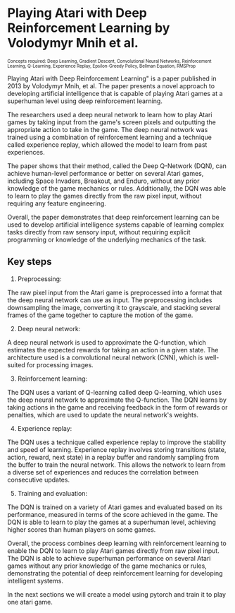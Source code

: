 # Playing Atari with Deep Reinforcement Learning by Volodymyr Mnih et al.

<sub><sup>Concepts required: Deep Learning, Gradient Descent, Convolutional Neural Networks, Reinforcement Learning, Q-Learning,  Experience Replay, Epsilon-Greedy Policy, Bellman Equation, RMSProp</sup></sub>

Playing Atari with Deep Reinforcement Learning" is a paper published in 2013 by Volodymyr Mnih, et al. The paper presents a novel approach to developing artificial 
intelligence that is capable of playing Atari games at a superhuman level using deep reinforcement learning.

The researchers used a deep neural network to learn how to play Atari games by taking input from the game's screen pixels and outputting the appropriate action to 
take in the game. The deep neural network was trained using a combination of reinforcement learning and a technique called experience replay, which allowed the 
model to learn from past experiences.

The paper shows that their method, called the Deep Q-Network (DQN), can achieve human-level performance or better on several Atari games, including Space Invaders, 
Breakout, and Enduro, without any prior knowledge of the game mechanics or rules. Additionally, the DQN was able to learn to play the games directly from the raw 
pixel input, without requiring any feature engineering.

Overall, the paper demonstrates that deep reinforcement learning can be used to develop artificial intelligence systems capable of learning complex tasks directly 
from raw sensory input, without requiring explicit programming or knowledge of the underlying mechanics of the task.

## Key steps

1. Preprocessing: 

The raw pixel input from the Atari game is preprocessed into a format that the deep neural network can use as input. The preprocessing includes downsampling the image, 
converting it to grayscale, and stacking several frames of the game together to capture the motion of the game.

2. Deep neural network: 

A deep neural network is used to approximate the Q-function, which estimates the expected rewards for taking an action in a given state. The architecture used is a 
convolutional neural network (CNN), which is well-suited for processing images.

3. Reinforcement learning: 

The DQN uses a variant of Q-learning called deep Q-learning, which uses the deep neural network to approximate the Q-function. The DQN learns 
by taking actions in the game and receiving feedback in the form of rewards or penalties, which are used to update the neural network's weights.

4. Experience replay: 

The DQN uses a technique called experience replay to improve the stability and speed of learning. Experience replay involves storing 
transitions (state, action, reward, next state) in a replay buffer and randomly sampling from the buffer to train the neural network. This allows 
the network to learn from a diverse set of experiences and reduces the correlation between consecutive updates.

5. Training and evaluation: 

The DQN is trained on a variety of Atari games and evaluated based on its performance, measured in terms of the score achieved in the game. The DQN 
is able to learn to play the games at a superhuman level, achieving higher scores than human players on some games.

Overall, the process combines deep learning with reinforcement learning to enable the DQN to learn to play Atari games directly from raw pixel input. 
The DQN is able to achieve superhuman performance on several Atari games without any prior knowledge of the game mechanics or rules, demonstrating the 
potential of deep reinforcement learning for developing intelligent systems.

In the next sections we will create a model using pytorch and train it to play one atari game.
